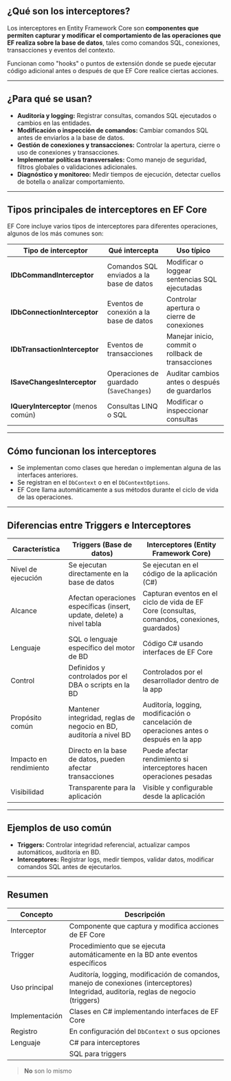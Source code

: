 
## ¿Qué son los interceptores?

Los interceptores en Entity Framework Core son **componentes que permiten capturar y modificar el comportamiento de las operaciones que EF realiza sobre la base de datos**, tales como comandos SQL, conexiones, transacciones y eventos del contexto.

Funcionan como "hooks" o puntos de extensión donde se puede ejecutar código adicional antes o después de que EF Core realice ciertas acciones.

---

## ¿Para qué se usan?

- **Auditoría y logging:** Registrar consultas, comandos SQL ejecutados o cambios en las entidades.
- **Modificación o inspección de comandos:** Cambiar comandos SQL antes de enviarlos a la base de datos.
- **Gestión de conexiones y transacciones:** Controlar la apertura, cierre o uso de conexiones y transacciones.
- **Implementar políticas transversales:** Como manejo de seguridad, filtros globales o validaciones adicionales.
- **Diagnóstico y monitoreo:** Medir tiempos de ejecución, detectar cuellos de botella o analizar comportamiento.

---

## Tipos principales de interceptores en EF Core

EF Core incluye varios tipos de interceptores para diferentes operaciones, algunos de los más comunes son:

| Tipo de interceptor              | Qué intercepta                             | Uso típico                                         |
|---------------------------------|-------------------------------------------|---------------------------------------------------|
| **IDbCommandInterceptor**        | Comandos SQL enviados a la base de datos | Modificar o loggear sentencias SQL ejecutadas     |
| **IDbConnectionInterceptor**     | Eventos de conexión a la base de datos    | Controlar apertura o cierre de conexiones         |
| **IDbTransactionInterceptor**    | Eventos de transacciones                   | Manejar inicio, commit o rollback de transacciones|
| **ISaveChangesInterceptor**      | Operaciones de guardado (`SaveChanges`)   | Auditar cambios antes o después de guardarlos     |
| **IQueryInterceptor** (menos común) | Consultas LINQ o SQL                      | Modificar o inspeccionar consultas                  |

---

## Cómo funcionan los interceptores

- Se implementan como clases que heredan o implementan alguna de las interfaces anteriores.
- Se registran en el `DbContext` o en el `DbContextOptions`.
- EF Core llama automáticamente a sus métodos durante el ciclo de vida de las operaciones.

---

## Diferencias entre Triggers e Interceptores

| Característica          | Triggers (Base de datos)                      | Interceptores (Entity Framework Core)             |
|------------------------|-----------------------------------------------|---------------------------------------------------|
| Nivel de ejecución     | Se ejecutan directamente en la base de datos | Se ejecutan en el código de la aplicación (C#)   |
| Alcance                | Afectan operaciones específicas (insert, update, delete) a nivel tabla | Capturan eventos en el ciclo de vida de EF Core (consultas, comandos, conexiones, guardados) |
| Lenguaje               | SQL o lenguaje específico del motor de BD    | Código C# usando interfaces de EF Core            |
| Control                | Definidos y controlados por el DBA o scripts en la BD | Controlados por el desarrollador dentro de la app |
| Propósito común        | Mantener integridad, reglas de negocio en BD, auditoría a nivel BD | Auditoría, logging, modificación o cancelación de operaciones antes o después en la app |
| Impacto en rendimiento | Directo en la base de datos, pueden afectar transacciones | Puede afectar rendimiento si interceptores hacen operaciones pesadas |
| Visibilidad            | Transparente para la aplicación                | Visible y configurable desde la aplicación         |

---

## Ejemplos de uso común

- **Triggers:** Controlar integridad referencial, actualizar campos automáticos, auditoría en BD.
- **Interceptores:** Registrar logs, medir tiempos, validar datos, modificar comandos SQL antes de ejecutarlos.

---

## Resumen

| Concepto               | Descripción                                                       |
|------------------------|------------------------------------------------------------------|
| Interceptor            | Componente que captura y modifica acciones de EF Core           |
| Trigger                | Procedimiento que se ejecuta automáticamente en la BD ante eventos específicos |
| Uso principal          | Auditoría, logging, modificación de comandos, manejo de conexiones (interceptores) <br> Integridad, auditoría, reglas de negocio (triggers) |
| Implementación         | Clases en C# implementando interfaces de EF Core                 |
| Registro               | En configuración del `DbContext` o sus opciones                  |
| Lenguaje               | C# para interceptores                                            |
|                        | SQL para triggers                                                |

> **No** son lo mismo